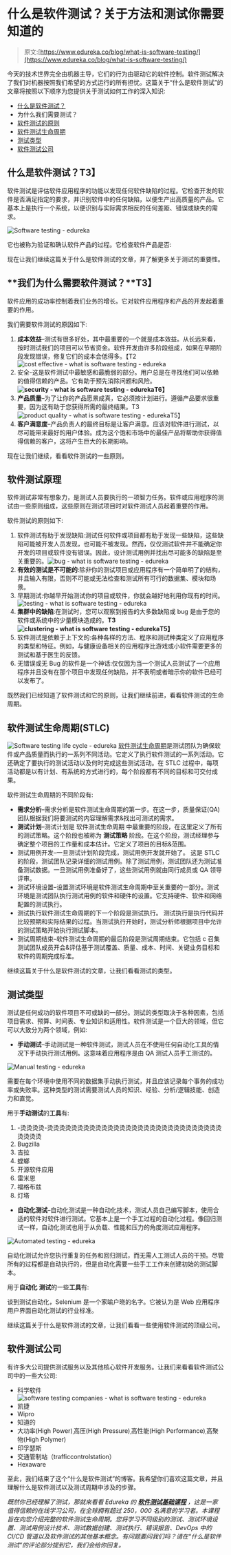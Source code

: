 # 什么是软件测试？关于方法和测试你需要知道的

> 原文:[https://www.edureka.co/blog/what-is-software-testing/](https://www.edureka.co/blog/what-is-software-testing/)

今天的技术世界完全由机器主导，它们的行为由驱动它的软件控制。软件测试解决了我们对机器按照我们希望的方式运行的所有担忧。这篇关于“什么是软件测试”的文章将按照以下顺序为您提供关于测试如何工作的深入知识:

*   [什么是软件测试？](#softwaretesting)
*   为什么我们需要测试？
*   [软件测试的原则](#principles)
*   [软件测试生命周期](#lifecycle)
*   [测试类型](#typesoftesting)
*   [软件测试公司](#softwarecompanies)

## **什么是软件测试？T3】**

软件测试是评估软件应用程序的功能以发现任何软件缺陷的过程。它检查开发的软件是否满足指定的要求，并识别软件中的任何缺陷，以便生产出高质量的产品。它基本上是执行一个系统，以便识别与实际需求相反的任何差距、错误或缺失的需求。

![Software testing - edureka](../Images/8eace9096bcb886427a11cef3f8cc8b3.png)

它也被称为验证和确认软件产品的过程。它检查软件产品是否:

现在让我们继续这篇关于什么是软件测试的文章，并了解更多关于测试的重要性。

## **我们为什么需要软件测试？**T3】

软件应用的成功率控制着我们业务的增长。它对软件应用程序和产品的开发起着重要的作用。

我们需要软件测试的原因如下:

1.  **成本效益**–测试有很多好处，其中最重要的一个就是成本效益。从长远来看，按时测试我们的项目可以节省资金。软件开发由许多阶段组成，如果在早期阶段发现错误，修复它们的成本会低得多。【T2![cost effective - what is software testing - edureka](../Images/3a6ce3e77e9fa0e3de05014962554c8b.png)
2.  安全-这是软件测试中最敏感和最脆弱的部分。用户总是在寻找他们可以依赖的值得信赖的产品。它有助于预先消除问题和风险。**![security - what is software testing - edureka](../Images/2bd4b5c66bf7395716a73c718a2dbd77.png)T6】**
3.  **产品质量**–为了让你的产品愿景成真，它必须按计划进行。遵循产品要求很重要，因为这有助于您获得所需的最终结果。T3![product quality - what is software testing - edureka](../Images/b82c6b5682356fd991799a574a0d4672.png)T5】
4.  **客户满意度**–产品负责人的最终目标是让客户满意。应该对软件进行测试，以尽可能带来最好的用户体验。成为这个饱和市场中的最佳产品将帮助你获得值得信赖的客户，这将产生巨大的长期影响。

现在让我们继续，看看软件测试的一些原则。

## **软件测试原理**

软件测试非常有想象力，是测试人员要执行的一项智力任务。软件或应用程序的测试由一些原则组成，这些原则在测试项目时对软件测试人员起着重要的作用。

软件测试的原则如下:

1.  软件测试有助于发现缺陷:测试任何软件或项目都有助于发现一些缺陷，这些缺陷可能被开发人员发现，也可能不被发现。然而，仅仅测试软件并不能确定你开发的项目或软件没有错误。因此，设计测试用例并找出尽可能多的缺陷是至关重要的。![bug - what is software testing - edureka](../Images/14c1967b86a97805a4fce5b68a34272c.png)
2.  **有效的测试是不可能的**:除非你的测试项目或应用程序有一个简单明了的结构，并且输入有限，否则不可能或无法检查和测试所有可行的数据集、模块和场景。
3.  早期测试:你越早开始测试你的项目或软件，你就会越好地利用你现有的时间。![testing - what is software testing - edureka](../Images/17f02c1c8f65acddcb2dbfd1abfefe5a.png)
4.  **集群中的缺陷**:在测试时，您可以观察到报告的大多数缺陷或 bug 是由于您的软件或系统中的少量模块造成的。**T3![clustering - what is software testing - edureka](../Images/cd6625127a635064e1832c613b8d41da.png)T5】**
5.  软件测试是依赖于上下文的:各种各样的方法、程序和测试种类定义了应用程序的类型和特征。例如，与健康设备相关的应用程序比游戏或小软件需要更多的测试和基于医生的反馈。
6.  无错误或无 Bug 的软件是一个神话:仅仅因为当一个测试人员测试了一个应用程序并且没有在那个项目中发现任何缺陷，并不表明或者暗示你的软件已经可以发布了。

既然我们已经知道了软件测试和它的原则，让我们继续前进，看看软件测试的生命周期。

## **软件测试生命周期(STLC)**

![Software testing life cycle - edureka](../Images/9fb42a13d58fda37ba0ed2dc39f25d02.png) [软件测试生命周期](https://www.edureka.co/blog/software-testing-life-cycle/)是测试团队为确保软件或产品质量而执行的一系列不同活动。它定义了执行软件测试的一系列活动。它还确定了要执行的测试活动以及何时完成这些测试活动。在 STLC 过程中，每项活动都是以有计划、有系统的方式进行的，每个阶段都有不同的目标和可交付成果。

软件测试生命周期的不同阶段有:

*   **需求分析**–需求分析是软件测试生命周期的第一步。在这一步，质量保证(QA)团队根据我们将要测试的内容理解需求&找出可测试的需求。
*   **测试计划**–测试计划是 软件测试生命周期 中最重要的阶段，在这里定义了所有的测试策略。这个阶段也被称为 **测试策略** 阶段。在这个阶段，测试经理参与确定整个项目的工作量和成本估计。它定义了项目的目标&范围。
*   测试用例开发–一旦测试计划阶段完成，测试用例开发就开始了。 这是 STLC 的阶段，测试团队记录详细的测试用例。除了测试用例，测试团队还为测试准备测试数据。一旦测试用例准备好了，这些测试用例就由同行成员或 QA 领导评审。
*   测试环境设置–设置测试环境是软件测试生命周期中至关重要的一部分。测试环境是测试团队执行测试用例的软件和硬件的设置。它支持硬件、软件和网络配置的测试执行。
*   测试执行软件测试生命周期的下一个阶段是测试执行。 测试执行是执行代码并比较预期和实际结果的过程。当测试执行开始时，测试分析师根据项目中允许的测试策略开始执行测试脚本。
*   测试周期结束–软件测试生命周期的最后阶段是测试周期结束。它包括 c 召集测试团队成员开会&评估基于测试覆盖、质量、成本、时间、关键业务目标和软件的周期完成标准。

继续这篇关于什么是软件测试的文章，让我们看看测试的类型。

## **测试类型**

测试是任何成功的软件项目不可或缺的一部分。测试的类型取决于各种因素，包括项目需求、预算、时间表、专业知识和适用性。软件测试是一个巨大的领域，但它可以大致分为两个领域，例如:

*   **手动测试**–手动测试是一种软件测试，测试人员在不使用任何自动化工具的情况下手动执行测试用例。这意味着应用程序是由 QA 测试人员手工测试的。

![Manual testing - edureka](../Images/3d0a04628919e7eb072499d1190b9443.png)

需要在每个环境中使用不同的数据集手动执行测试，并且应该记录每个事务的成功率或失败率。这种类型的测试需要测试人员的知识、经验、分析/逻辑技能、创造力和直觉。

用于**手动测试**的**工具**有:

1.  -烫烫烫烫-烫烫烫烫烫烫烫烫烫烫烫烫烫烫烫烫烫烫烫烫烫烫烫烫烫烫烫烫烫烫烫烫烫
2.  Bugzilla
3.  吉拉
4.  螳螂
5.  开源软件应用
6.  雷米恩
7.  福格布兹
8.  灯塔

*   **自动化测试**–自动化测试是一种自动化技术，测试人员自己编写脚本，使用合适的软件对软件进行测试。它基本上是一个手工过程的自动化过程。像回归测试一样，自动化测试也用于从负载、性能和压力的角度测试应用程序。

![Automated testing - edureka](../Images/bcef4a44d633f3027ba2871f9edd6ebd.png)

自动化测试允许您执行重复的任务和回归测试，而无需人工测试人员的干预。尽管所有的过程都是自动执行的，但是自动化需要一些手工工作来创建初始的测试脚本。

用于**自动化** **测试**的一些**工具**有:

谈到测试自动化，Selenium 是一个家喻户晓的名字。它被认为是 Web 应用程序用户界面自动化测试的行业标准。

继续这篇关于什么是软件测试的文章，让我们看看一些使用软件测试的顶级公司。

## **软件测试公司**

有许多大公司提供测试服务以及其他核心软件开发服务。让我们来看看软件测试公司中的一些大公司:

*   科学软件![software testing companies - what is software testing - edureka](../Images/f509221097b92b5ba6056b5547175ede.png)
*   凯捷
*   Wipro
*   知道的
*   大功率(High Power)ˌ高压(High Pressure)ˌ高性能(High Performance)ˌ高聚物(High Polymer)
*   印孚瑟斯
*   交通管制站（trafficcontrolstation）
*   Hexaware

至此，我们结束了这个“什么是软件测试”的博客。我希望你们喜欢这篇文章，并且理解什么是软件测试以及测试周期中涉及的步骤。

*既然你已经理解了测试，那就来看看 Edureka 的 [**软件测试基础课程**](https://www.edureka.co/software-testing-fundamentals-training) ，这是一家值得信赖的在线学习公司，在全球拥有超过 250，000 名满意的学习者。本课程旨在向您介绍完整的软件测试生命周期。您将学习不同级别的测试、测试环境设置、测试用例设计技术、测试数据创建、测试执行、错误报告、DevOps 中的 CI/CD 管道以及软件测试的其他基本概念。有问题要问我们吗？请在“什么是软件测试”的评论部分提到它，我们会给你回复。*